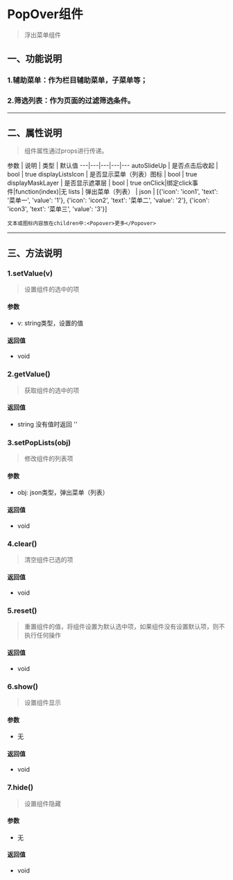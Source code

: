 # PopOver组件
> 浮出菜单组件
## 一、功能说明
### 1.辅助菜单：作为栏目辅助菜单，子菜单等；
### 2.筛选列表：作为页面的过滤筛选条件。
---

## 二、属性说明
> 组件属性通过props进行传递。

参数 | 说明 | 类型 | 默认值
---|---|---|---|---
autoSlideUp | 是否点击后收起 | bool | true
displayListsIcon | 是否显示菜单（列表）图标 | bool | true
displayMaskLayer | 是否显示遮罩层 | bool | true
onClick|绑定click事件|function(index)|无
lists | 弹出菜单（列表） | json | [{'icon': 'icon1', 'text': '菜单一', 'value': '1'}, {'icon': 'icon2', 'text': '菜单二', 'value': '2'}, {'icon': 'icon3', 'text': '菜单三', 'value': '3'}]

`文本或图标内容放在children中:<Popover>更多</Popover>`

---


## 三、方法说明
### 1.setValue(v)
> 设置组件的选中的项

#### 参数
- v: string类型，设置的值

#### 返回值
- void

### 2.getValue()
> 获取组件的选中的项

#### 返回值
- string 没有值时返回 ''

### 3.setPopLists(obj)
> 修改组件的列表项

#### 参数
- obj: json类型，弹出菜单（列表）

#### 返回值
- void

### 4.clear()
> 清空组件已选的项

#### 返回值
- void

### 5.reset()
> 重置组件的值，将组件设置为默认选中项，如果组件没有设置默认项，则不执行任何操作

#### 返回值
- void


### 6.show()
> 设置组件显示

#### 参数
- 无

#### 返回值
- void

### 7.hide()
> 设置组件隐藏

#### 参数
- 无

#### 返回值
- void
